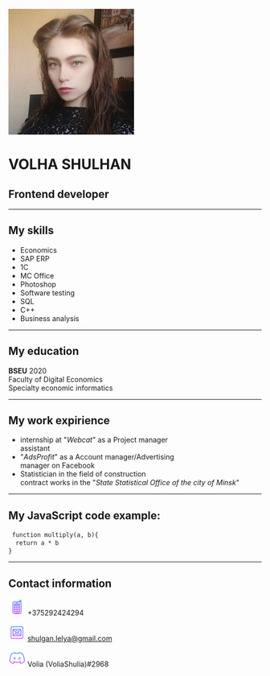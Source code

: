![Volha Shulhan](/img/photo.jpg "Volha Shulhan")


# VOLHA SHULHAN

## Frontend developer

********

## My skills

* Economics
* SAP ERP
* 1C
* MC Office
* Photoshop
* Software testing
* SQL
* C++
* Business analysis

********

## My education

**BSEU** 2020  
Faculty of Digital Economics  
Specialty economic informatics

********

## My work expirience

* internship at "*Webcat*" as a Project manager  
assistant                                      
* "*AdsProfit*" as a Account manager/Advertising    
manager on Facebook                            
* Statistician in the field of construction    
contract works in the "*State Statistical Office* 
*of the city of Minsk*"

********

## My JavaScript code example:

     function multiply(a, b){
      return a * b
    }

********

## Contact information

![Phone](/img/icons8-сотовый-телефон-64.png "Phone")   +375292424294


![E-mail](/img/icons8-почта-64.png "E-mail")  shulgan.lelya@gmail.com


![Discord](/img/icons8-discord-64.png "Discord") Volia (VoliaShulia)#2968